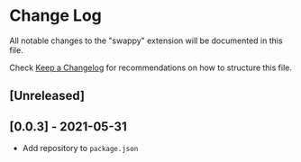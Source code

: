 # Change Log

All notable changes to the "swappy" extension will be documented in this file.

Check [Keep a Changelog](http://keepachangelog.com/) for recommendations on how to structure this file.

## [Unreleased]
## [0.0.3] - 2021-05-31

* Add repository to `package.json`